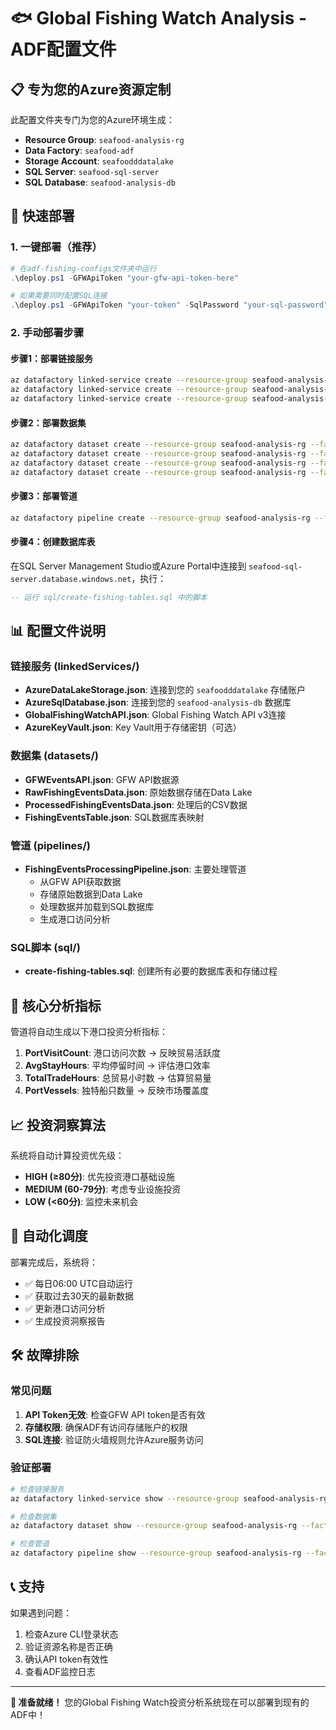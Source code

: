 # 🐟 Global Fishing Watch Analysis - ADF配置文件

## 📋 专为您的Azure资源定制

此配置文件夹专门为您的Azure环境生成：

- **Resource Group**: `seafood-analysis-rg`
- **Data Factory**: `seafood-adf`
- **Storage Account**: `seafoodddatalake`
- **SQL Server**: `seafood-sql-server`
- **SQL Database**: `seafood-analysis-db`

## 🚀 快速部署

### 1. 一键部署（推荐）
```powershell
# 在adf-fishing-configs文件夹中运行
.\deploy.ps1 -GFWApiToken "your-gfw-api-token-here"

# 如果需要同时配置SQL连接
.\deploy.ps1 -GFWApiToken "your-token" -SqlPassword "your-sql-password"
```

### 2. 手动部署步骤

#### 步骤1：部署链接服务
```bash
az datafactory linked-service create --resource-group seafood-analysis-rg --factory-name seafood-adf --name "AzureDataLakeStorage" --file "./linkedServices/AzureDataLakeStorage.json"
az datafactory linked-service create --resource-group seafood-analysis-rg --factory-name seafood-adf --name "AzureSqlDatabase" --file "./linkedServices/AzureSqlDatabase.json"
az datafactory linked-service create --resource-group seafood-analysis-rg --factory-name seafood-adf --name "GlobalFishingWatchAPI" --file "./linkedServices/GlobalFishingWatchAPI.json"
```

#### 步骤2：部署数据集
```bash
az datafactory dataset create --resource-group seafood-analysis-rg --factory-name seafood-adf --name "GFWEventsAPI" --file "./datasets/GFWEventsAPI.json"
az datafactory dataset create --resource-group seafood-analysis-rg --factory-name seafood-adf --name "RawFishingEventsData" --file "./datasets/RawFishingEventsData.json"
az datafactory dataset create --resource-group seafood-analysis-rg --factory-name seafood-adf --name "ProcessedFishingEventsData" --file "./datasets/ProcessedFishingEventsData.json"
az datafactory dataset create --resource-group seafood-analysis-rg --factory-name seafood-adf --name "FishingEventsTable" --file "./datasets/FishingEventsTable.json"
```

#### 步骤3：部署管道
```bash
az datafactory pipeline create --resource-group seafood-analysis-rg --factory-name seafood-adf --name "FishingEventsProcessingPipeline" --file "./pipelines/FishingEventsProcessingPipeline.json"
```

#### 步骤4：创建数据库表
在SQL Server Management Studio或Azure Portal中连接到 `seafood-sql-server.database.windows.net`，执行：
```sql
-- 运行 sql/create-fishing-tables.sql 中的脚本
```

## 📊 配置文件说明

### 链接服务 (linkedServices/)
- **AzureDataLakeStorage.json**: 连接到您的 `seafoodddatalake` 存储账户
- **AzureSqlDatabase.json**: 连接到您的 `seafood-analysis-db` 数据库
- **GlobalFishingWatchAPI.json**: Global Fishing Watch API v3连接
- **AzureKeyVault.json**: Key Vault用于存储密钥（可选）

### 数据集 (datasets/)
- **GFWEventsAPI.json**: GFW API数据源
- **RawFishingEventsData.json**: 原始数据存储在Data Lake
- **ProcessedFishingEventsData.json**: 处理后的CSV数据
- **FishingEventsTable.json**: SQL数据库表映射

### 管道 (pipelines/)
- **FishingEventsProcessingPipeline.json**: 主要处理管道
  - 从GFW API获取数据
  - 存储原始数据到Data Lake
  - 处理数据并加载到SQL数据库
  - 生成港口访问分析

### SQL脚本 (sql/)
- **create-fishing-tables.sql**: 创建所有必要的数据库表和存储过程

## 🎯 核心分析指标

管道将自动生成以下港口投资分析指标：

1. **PortVisitCount**: 港口访问次数 → 反映贸易活跃度
2. **AvgStayHours**: 平均停留时间 → 评估港口效率  
3. **TotalTradeHours**: 总贸易小时数 → 估算贸易量
4. **PortVessels**: 独特船只数量 → 反映市场覆盖度

## 📈 投资洞察算法

系统将自动计算投资优先级：
- **HIGH (≥80分)**: 优先投资港口基础设施
- **MEDIUM (60-79分)**: 考虑专业设施投资  
- **LOW (<60分)**: 监控未来机会

## 🔄 自动化调度

部署完成后，系统将：
- ✅ 每日06:00 UTC自动运行
- ✅ 获取过去30天的最新数据
- ✅ 更新港口访问分析
- ✅ 生成投资洞察报告

## 🛠️ 故障排除

### 常见问题
1. **API Token无效**: 检查GFW API token是否有效
2. **存储权限**: 确保ADF有访问存储账户的权限
3. **SQL连接**: 验证防火墙规则允许Azure服务访问

### 验证部署
```bash
# 检查链接服务
az datafactory linked-service show --resource-group seafood-analysis-rg --factory-name seafood-adf --name "AzureDataLakeStorage"

# 检查数据集
az datafactory dataset show --resource-group seafood-analysis-rg --factory-name seafood-adf --name "GFWEventsAPI"

# 检查管道
az datafactory pipeline show --resource-group seafood-analysis-rg --factory-name seafood-adf --name "FishingEventsProcessingPipeline"
```

## 📞 支持

如果遇到问题：
1. 检查Azure CLI登录状态
2. 验证资源名称是否正确
3. 确认API token有效性
4. 查看ADF监控日志

---

**🎉 准备就绪！** 您的Global Fishing Watch投资分析系统现在可以部署到现有的ADF中！
